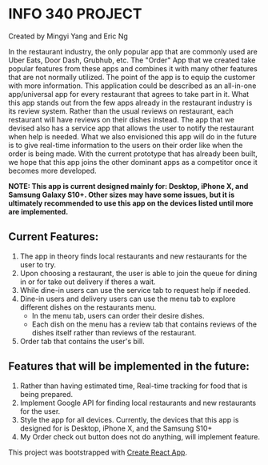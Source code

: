 # INFO 340 PROJECT
Created by Mingyi Yang and Eric Ng

In the restaurant industry, the only popular app that are commonly used are Uber Eats, Door Dash, Grubhub, etc. The "Order" App that we created take popular features from these apps and combines it with many other features that are not normally utilized. The point of the app is to equip the customer with more information. This application could be described as an all-in-one app/universal app for every restaurant that agrees to take part in it. What this app stands out from the few apps already in the restaurant industry is its review system. Rather than the usual reviews on restaurant, each restaurant will have reviews on their dishes instead. The app that we devised also has a service app that allows the user to notify the restaurant when help is needed. What we also envisioned this app will do in the future is to give real-time information to the users on their order like when the order is being made. With the current prototype that has already been built, we hope that this app joins the other dominant apps as a competitor once it becomes more developed.

**NOTE: This app is current designed mainly for: Desktop, iPhone X, and Samsung Galaxy S10+. Other sizes may have some issues, but it is ultimately recommended to use this app on the devices listed until more are implemented.**

## Current Features:
1. The app in theory finds local restaurants and new restaurants for the user to try.
2. Upon choosing a restaurant, the user is able to join the queue for dining in or for take out delivery if theres a wait.
3. While dine-in users can use the service tab to request help if needed.
4. Dine-in users and delivery users can use the menu tab to explore different dishes on the restaurants menu.
   - In the menu tab, users can order their desire dishes.
   - Each dish on the menu has a review tab that contains reviews of the dishes itself rather than reviews of the restaurant.
5. Order tab that contains the user's bill.



## Features that will be implemented in the future:
1. Rather than having estimated time, Real-time tracking for food that is being prepared.
2. Implement Google API for finding local restaurants and new restaurants for the user.
3. Style the app for all devices. Currently, the devices that this app is designed for is Desktop, iPhone X, and the Samsung S10+
4. My Order check out button does not do anything, will implement feature.



This project was bootstrapped with [Create React App](https://github.com/facebook/create-react-app).

